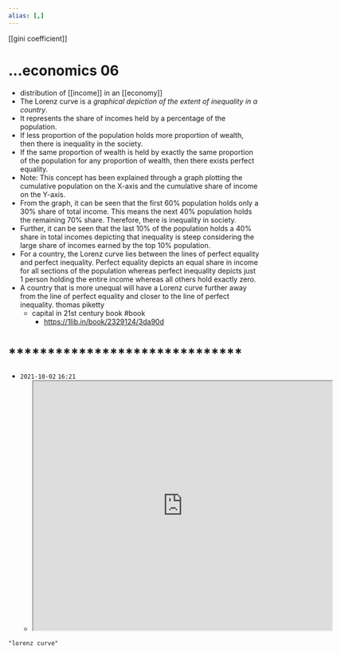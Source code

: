```yaml
---
alias: [,]
---
```

[[gini coefficient]]
# ...economics 06
- distribution of [[income]] in an [[economy]]
- The Lorenz curve is a _graphical depiction of the extent of inequality in a country_.
- It represents the share of incomes held by a percentage of the population.
- If less proportion of the population holds more proportion of wealth, then there is inequality in the society.
- If the same proportion of wealth is held by exactly the same proportion of the population for any proportion of wealth, then there exists perfect equality.
- Note: This concept has been explained through a graph plotting the cumulative population on the X-axis and the cumulative share of income on the Y-axis.
- From the graph, it can be seen that the first 60% population holds only a 30% share of total income. This means the next 40% population holds the remaining 70% share. Therefore, there is inequality in society.
- Further, it can be seen that the last 10% of the population holds a 40% share in total incomes depicting that inequality is steep considering the large share of incomes earned by the top 10% population.
- For a country, the Lorenz curve lies between the lines of perfect equality and perfect inequality. Perfect equality depicts an equal share in income for all sections of the population whereas perfect inequality depicts just 1 person holding the entire income whereas all others hold exactly zero.
- A country that is more unequal will have a Lorenz curve further away from the line of perfect equality and closer to the line of perfect inequality.
thomas piketty
	- capital in 21st century book #book 
		- https://1lib.in/book/2329124/3da90d
# ******************************
- `2021-10-02` `16:21`
	- <iframe src="https://en.wikipedia.org/wiki/Lorenz_curve" width="600" height="500" ></iframe>
```query
"lorenz curve"
```